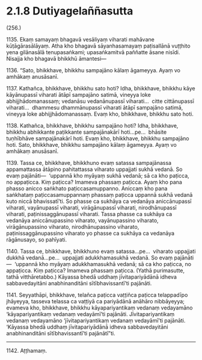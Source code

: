 # 2.1.8 Dutiyagelaññasutta

(256.)

1135\. Ekaṃ samayaṃ bhagavā vesāliyaṃ viharati mahāvane kūṭāgārasālāyaṃ. Atha kho bhagavā sāyanhasamayaṃ paṭisallānā vuṭṭhito yena gilānasālā tenupasaṅkami; upasaṅkamitvā paññatte āsane nisīdi. Nisajja kho bhagavā bhikkhū āmantesi—

1136\. “Sato, bhikkhave, bhikkhu sampajāno kālaṃ āgameyya. Ayaṃ vo amhākaṃ anusāsanī.

1137\. Kathañca, bhikkhave, bhikkhu sato hoti? Idha, bhikkhave, bhikkhu kāye kāyānupassī viharati ātāpī sampajāno satimā, vineyya loke abhijjhādomanassaṃ; vedanāsu vedanānupassī viharati…  citte cittānupassī viharati…  dhammesu dhammānupassī viharati ātāpī sampajāno satimā, vineyya loke abhijjhādomanassaṃ. Evaṃ kho, bhikkhave, bhikkhu sato hoti.

1138\. Kathañca, bhikkhave, bhikkhu sampajāno hoti? Idha, bhikkhave, bhikkhu abhikkante paṭikkante sampajānakārī hoti…pe…  bhāsite tuṇhībhāve sampajānakārī hoti. Evaṃ kho, bhikkhave, bhikkhu sampajāno hoti. Sato, bhikkhave, bhikkhu sampajāno kālaṃ āgameyya. Ayaṃ vo amhākaṃ anusāsanī.

1139\. Tassa ce, bhikkhave, bhikkhuno evaṃ satassa sampajānassa appamattassa ātāpino pahitattassa viharato uppajjati sukhā vedanā. So evaṃ pajānāti—  ‘uppannā kho myāyaṃ sukhā vedanā; sā ca kho paṭicca, no appaṭicca. Kiṃ paṭicca? Imameva phassaṃ paṭicca. Ayaṃ kho pana phasso anicco saṅkhato paṭiccasamuppanno. Aniccaṃ kho pana saṅkhataṃ paṭiccasamuppannaṃ phassaṃ paṭicca uppannā sukhā vedanā kuto niccā bhavissatī’ti. So phasse ca sukhāya ca vedanāya aniccānupassī viharati, vayānupassī viharati, virāgānupassī viharati, nirodhānupassī viharati, paṭinissaggānupassī viharati. Tassa phasse ca sukhāya ca vedanāya aniccānupassino viharato, vayānupassino viharato, virāgānupassino viharato, nirodhānupassino viharato, paṭinissaggānupassino viharato yo phasse ca sukhāya ca vedanāya rāgānusayo, so pahīyati.

1140\. Tassa ce, bhikkhave, bhikkhuno evaṃ satassa…pe…  viharato uppajjati dukkhā vedanā…pe…  uppajjati adukkhamasukhā vedanā. So evaṃ pajānāti—  ‘uppannā kho myāyaṃ adukkhamasukhā vedanā; sā ca kho paṭicca, no appaṭicca. Kiṃ paṭicca? Imameva phassaṃ paṭicca. (Yathā purimasutte, tathā vitthāretabbo.) Kāyassa bhedā uddhaṃ jīvitapariyādānā idheva sabbavedayitāni anabhinanditāni sītībhavissantī’ti pajānāti.

1141\. Seyyathāpi, bhikkhave, telañca paṭicca vaṭṭiñca paṭicca telappadīpo jhāyeyya, tasseva telassa ca vaṭṭiyā ca pariyādānā anāhāro nibbāyeyya; evameva kho, bhikkhave, bhikkhu kāyapariyantikaṃ vedanaṃ vedayamāno ‘kāyapariyantikaṃ vedanaṃ vedayāmī’ti pajānāti. Jīvitapariyantikaṃ vedanaṃ vedayamāno ‘jīvitapariyantikaṃ vedanaṃ vedayāmī’ti pajānāti. ‘Kāyassa bhedā uddhaṃ jīvitapariyādānā idheva sabbavedayitāni anabhinanditāni sītībhavissantī’ti pajānātī”ti.

---

1142\. Aṭṭhamaṃ.
